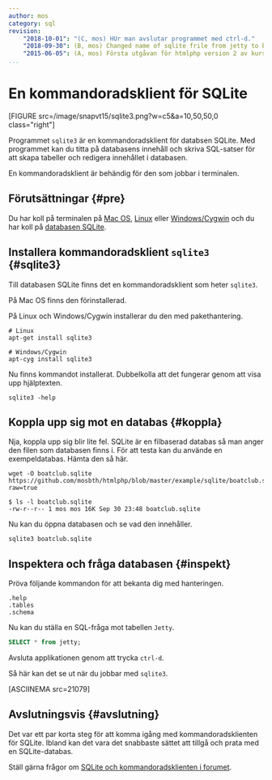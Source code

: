 ```yaml
---
author: mos
category: sql
revision:
    "2018-10-01": "(C, mos) HUr man avslutar programmet med ctrl-d."
    "2018-09-30": (B, mos) Changed name of sqlite frile from jetty to boatclub.
    "2015-06-05": (A, mos) Första utgåvan för htmlphp version 2 av kursen.
...
```

En kommandoradsklient för SQLite
==================================

[FIGURE src=/image/snapvt15/sqlite3.png?w=c5&a=10,50,50,0 class="right"]

Programmet `sqlite3` är en kommandoradsklient för databsen SQLite. Med programmet kan du titta på databasens innehåll och skriva SQL-satser för att skapa tabeller och redigera innehållet i databasen. 

En kommandoradsklient är behändig för den som jobbar i terminalen. 

<!--more-->




Förutsättningar {#pre}
--------------------------------------

Du har koll på terminalen på [Mac OS](kunskap/terminalen-och-pakethantering-med-brew-pa-mac-os), [Linux](kunskap/terminalen-och-pakethantering-i-unix-linux) eller [Windows/Cygwin](kunskap/installera-unix-terminalen-cygwin-pa-windows) och du har koll på [databasen SQLite](kunskap/kom-igang-med-databasen-sqlite).



Installera kommandoradsklient `sqlite3` {#sqlite3}
--------------------------------------

Till databasen SQLite finns det en kommandoradsklient som heter `sqlite3`. 

På Mac OS finns den förinstallerad. 

På Linux och Windows/Cygwin installerar du den med pakethantering.

```text
# Linux
apt-get install sqlite3

# Windows/Cygwin
apt-cyg install sqlite3
```

Nu finns kommandot installerat. Dubbelkolla att det fungerar genom att visa upp hjälptexten.

```text
sqlite3 -help
```




Koppla upp sig mot en databas {#koppla}
--------------------------------------

Nja, koppla upp sig blir lite fel. SQLite är en filbaserad databas så man anger den filen som databasen finns i. För att testa kan du använde en exempeldatabas. Hämta den så här.

```text
wget -O boatclub.sqlite https://github.com/mosbth/htmlphp/blob/master/example/sqlite/boatclub.sqlite?raw=true

$ ls -l boatclub.sqlite 
-rw-r--r-- 1 mos mos 16K Sep 30 23:48 boatclub.sqlite
```

Nu kan du öppna databasen och se vad den innehåller.

```text
sqlite3 boatclub.sqlite 
```



Inspektera och fråga databasen {#inspekt}
--------------------------------------

Pröva följande kommandon för att bekanta dig med hanteringen.

```text
.help
.tables
.schema
```

Nu kan du ställa en SQL-fråga mot tabellen `Jetty`.

```sql
SELECT * from jetty;
```

Avsluta applikationen genom att trycka `ctrl-d`.

Så här kan det se ut när du jobbar med `sqlite3`.

[ASCIINEMA src=21079]



Avslutningsvis {#avslutning}
--------------------------------------

Det var ett par korta steg för att komma igång med kommandoradsklienten för SQLite. Ibland kan det vara det snabbaste sättet att tillgå och prata med en SQLite-databas.

Ställ gärna frågor om [SQLite och kommandoradsklienten i forumet](t/4308).
